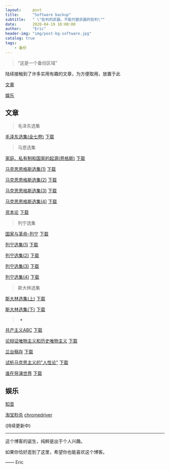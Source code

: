 ```yaml
---
layout:     post
title:      "Software backup"
subtitle:   " \"批判的武器，不能代替武器的批判\""
date:       2020-04-19 10:00:00
author:     "Eric"
header-img: "img/post-bg-software.jpg"
catalog: true
tags:
    - 备份
---
```


> “这是一个备份区域”

陆续接触到了许多实用有趣的文章，为方便取用，放置于此

[文章](#louti)

[娱乐](#yule)


<p id = "louti"></p>

## 文章

>毛泽东选集

[毛泽东选集(全七卷)](https://pdf.maitube.com/pdf/?e=agfsul6ZBeIc6)    [下载](https://lanzous.com/id04lqj)

>马恩选集

[家庭、私有制和国家的起源(恩格斯)](https://pdf.maitube.com/pdf/?e=agJGEqBTt.3e.)        [下载](https://lanzous.com/id04j4f)

[马克思恩格斯选集(1)](https://pdf.maitube.com/pdf/?e=agvOnXwPssJ1I)        [下载](https://lanzous.com/id04kkh)

[马克思恩格斯选集(2)](https://pdf.maitube.com/pdf/?e=agYBkndVEPw7U)        [下载](https://lanzous.com/id04kmj)

[马克思恩格斯选集(3)](https://pdf.maitube.com/pdf/?e=agAMHFkm7JN0g)        [下载](https://lanzous.com/id04kpc)

[马克思恩格斯选集(4)](https://pdf.maitube.com/pdf/?e=agwZJoe8qrqWA)        [下载](https://lanzous.com/id04kre)

[资本论](https://pdf.maitube.com/pdf/?e=agts.GhP3JFks)        [下载](https://lanzous.com/id04kjg)

>列宁选集

[国家与革命-列宁](https://pdf.maitube.com/pdf/?e=agijaTdGiFHac)        [下载](https://lanzous.com/id04nch)

[列宁选集(1)](https://pdf.maitube.com/pdf/?e=aglq0SZza4djo)        [下载](https://lanzous.com/id04n0f)

[列宁选集(2)](https://pdf.maitube.com/pdf/?e=agd16lhNYKTa.)        [下载](https://lanzous.com/id04n2h)

[列宁选集(3)](https://pdf.maitube.com/pdf/?e=agwGMZRWLCah.)        [下载](https://lanzous.com/id04n7c)

[列宁选集(4)](https://pdf.maitube.com/pdf/?e=agLsSrIhm0bIM)        [下载](https://lanzous.com/id04naf)

>斯大林选集

[斯大林选集(上)](https://pdf.maitube.com/pdf/?e=agDygxIXZ8FEc)        [下载](https://lanzous.com/id04nkf)

[斯大林选集(下)](https://pdf.maitube.com/pdf/?e=ag4IYa8BXdlEQ)        [下载](https://lanzous.com/id04nid)

>-

[共产主义ABC](https://pdf.maitube.com/pdf/?e=agQSsdc5fXde.)        [下载](https://lanzous.com/id04ljc)

[论辩证唯物主义和历史唯物主义](https://pdf.maitube.com/pdf/?e=ag9jXHWbQ597Y)        [下载](https://lanzous.com/id04l7a)

[兰台稿存](https://pdf.maitube.com/pdf/?e=ag46ctk8fC/CU)        [下载](https://lanzous.com/id04m6f)

[试析马克思主义的"人性论"](https://pdf.maitube.com/pdf/?e=agiV4ySZzDQmA)        [下载](https://lanzous.com/id04kzc)

[谁在导演世界](https://pdf.maitube.com/pdf/?e=agRoZvuebLxBQ)        [下载](https://lanzous.com/id04m8h)

<p id = "yule"></p>

## 娱乐

[知音](https://lanzous.com/ibl2wof)

[淘宝秒杀](https://wwa.lanzous.com/i8fKTej93kf) [chromedriver](https://wwa.lanzous.com/ialw0ej93gb)

(持续更新中)

---

这个博客的诞生，纯粹是出于个人兴趣。

如果你恰好逛到了这里，希望你也能喜欢这个博客。

—— Eric 


